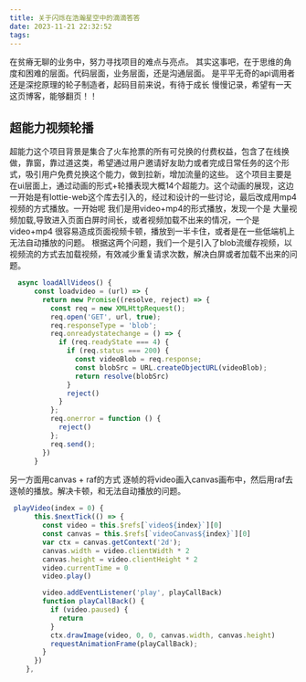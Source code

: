 ```yaml
---
title: 关于闪烁在浩瀚星空中的滴滴答答
date: 2023-11-21 22:32:52
tags:
---
```

<meta name="referrer" content="no-referrer" />

在贫瘠无聊的业务中，努力寻找项目的难点与亮点。
其实这事吧，在于思维的角度和困难的层面。代码层面，业务层面，还是沟通层面。
是平平无奇的api调用者还是深挖原理的轮子制造者，起码目前来说，有待于成长
慢慢记录，希望有一天这页博客，能够翻页！！

## 超能力视频轮播
超能力这个项目背景是集合了火车抢票的所有可兑换的付费权益，包含了在线换做，靠窗，靠过道这类，希望通过用户邀请好友助力或者完成日常任务的这个形式，吸引用户免费兑换这个能力，做到拉新，增加流量的这些。
这个项目主要是在ui层面上，通过动画的形式+轮播表现大概14个超能力。这个动画的展现，这边一开始是有lottie-web这个库去引入的，经过和设计的一些讨论，最后改成用mp4视频的方式播放。一开始呢 我们是用video+mp4的形式播放，发现一个是 大量视频加载,导致进入页面白屏时间长，或者视频加载不出来的情况，一个是video+mp4 很容易造成页面视频卡顿，播放到一半卡住，或者是在一些低端机上无法自动播放的问题。
根据这两个问题，我们一个是引入了blob流缓存视频，以视频流的方式去加载视频，有效减少重复请求次数，解决白屏或者加载不出来的问题。
```js
  async loadAllVideos() {
      const loadvideo = (url) => {
        return new Promise((resolve, reject) => {
          const req = new XMLHttpRequest();
          req.open('GET', url, true);
          req.responseType = 'blob';
          req.onreadystatechange = () => {
            if (req.readyState === 4) {
              if (req.status === 200) {
                const videoBlob = req.response;
                const blobSrc = URL.createObjectURL(videoBlob); 
                return resolve(blobSrc)
              } 
              reject()
            }
          };
          req.onerror = function () {
            reject()
          };
          req.send();
        })
      }
```
另一方面用canvas + raf的方式 逐帧的将video画入canvas画布中，然后用raf去逐帧的播放。解决卡顿，和无法自动播放的问题。
```js
 playVideo(index = 0) {
      this.$nextTick(() => {
        const video = this.$refs[`video${index}`][0]
        const canvas = this.$refs[`videoCanvas${index}`][0]
        var ctx = canvas.getContext('2d');
        canvas.width = video.clientWidth * 2
        canvas.height = video.clientHeight * 2
        video.currentTime = 0
        video.play()

        video.addEventListener('play', playCallBack)
        function playCallBack() {
          if (video.paused) {
            return
          }
          ctx.drawImage(video, 0, 0, canvas.width, canvas.height)
          requestAnimationFrame(playCallBack);
        }
      })
    },
```

